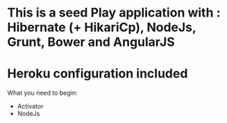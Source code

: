 This is a seed Play application with :
Hibernate (+ HikariCp), NodeJs, Grunt, Bower and AngularJS
==========================================================

Heroku configuration included
=============================

What you need to begin:
- Activator
- NodeJs
